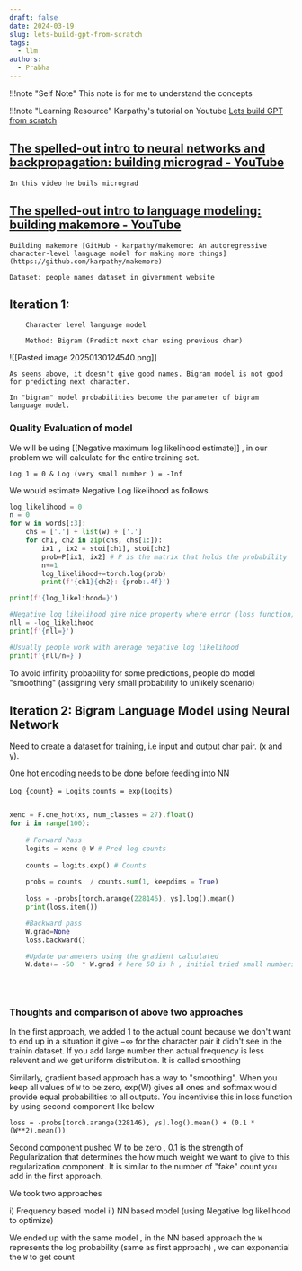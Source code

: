 ```yaml
---
draft: false
date: 2024-03-19
slug: lets-build-gpt-from-scratch
tags:
  - llm
authors:
  - Prabha
---
```

!!!note "Self Note"
	This note is for me to understand the concepts


!!!note "Learning Resource"
	Karpathy's tutorial on Youtube [Lets build GPT from scratch](https://www.youtube.com/watch?v=kCc8FmEb1nY&t=2794s)


## [The spelled-out intro to neural networks and backpropagation: building micrograd - YouTube](https://www.youtube.com/watch?v=VMj-3S1tku0&list=PLAqhIrjkxbuWI23v9cThsA9GvCAUhRvKZ&index=1)

	In this video he buils micrograd


## [The spelled-out intro to language modeling: building makemore - YouTube](https://youtu.be/PaCmpygFfXo?list=PLAqhIrjkxbuWI23v9cThsA9GvCAUhRvKZ)

	Building makemore [GitHub - karpathy/makemore: An autoregressive character-level language model for making more things](https://github.com/karpathy/makemore)

	Dataset: people names dataset in givernment website
	
## Iteration 1:
		Character level language model
		
		Method: Bigram (Predict next char using previous char)
![[Pasted image 20250130124540.png]]

	As seens above, it doesn't give good names. Bigram model is not good for predicting next character.
	
	In "bigram" model probabilities become the parameter of bigram language model.

### Quality Evaluation of model

We will be using [[Negative maximum log likelihood estimate]] , in our problem we will calculate for the entire training set. 

	Log 1 = 0 & Log (very small number ) = -Inf

We would estimate Negative Log likelihood as follows 

```python
log_likelihood = 0
n = 0
for w in words[:3]:
    chs = ['.'] + list(w) + ['.']
    for ch1, ch2 in zip(chs, chs[1:]):
        ix1 , ix2 = stoi[ch1], stoi[ch2]
        prob=P[ix1, ix2] # P is the matrix that holds the probability
        n+=1
        log_likelihood+=torch.log(prob)
        print(f'{ch1}{ch2}: {prob:.4f}')

print(f'{log_likelihood=}')

#Negative log likelihood give nice property where error (loss function) should be small, i.e zero is good.
nll = -log_likelihood
print(f'{nll=}')

#Usually people work with average negative log likelihood
print(f'{nll/n=}')
```
	

To avoid infinity probability for some predictions, people do model "smoothing" (assigning very small probability to unlikely scenario)

## Iteration 2: Bigram Language Model using Neural Network

Need to create a dataset for training, i.e input and output char pair. (x and y).

One hot encoding needs to be done before feeding into NN

`Log {count} = Logits`
`counts = exp(Logits)`

```python

xenc = F.one_hot(xs, num_classes = 27).float()
for i in range(100):
    
    # Forward Pass
    logits = xenc @ W # Pred log-counts
    
    counts = logits.exp() # Counts
    
    probs = counts  / counts.sum(1, keepdims = True) 
    
    loss = -probs[torch.arange(228146), ys].log().mean()
    print(loss.item())

    #Backward pass
    W.grad=None
    loss.backward()

    #Update parameters using the gradient calculated
    W.data+= -50  * W.grad # here 50 is h , initial tried small numbers , like 0.1 but it is decreasing the loss very slowly hence increased to 50

    
    
```


### Thoughts and comparison of above two approaches

In the first approach, we added 1 to the actual count because we don't want to end up in a situation it give $-\infty$ for the character pair it didn't see in the trainin dataset. If you add large number then actual frequency is less relevent and we get uniform distribution. It is called smoothing


Similarly, gradient based approach has a way to "smoothing". When you keep all values of `W` to be zero, exp(W) gives all ones and softmax would provide equal probabilities to all outputs. You incentivise this in loss function by using second component like below 

 ```
loss = -probs[torch.arange(228146), ys].log().mean() + (0.1 * (W**2).mean())
```

Second component pushed W to be zero , 0.1 is the strength of Regularization that determines the how much weight we want to give to this regularization component. It is similar to the number of "fake" count you add in the first approach.

We took two approaches 

i)  Frequency based model 
ii) NN based model (using Negative log likelihood to optimize)

We ended up with the same model , in the  NN based approach the `W` represents the log probability (same as first approach) , we can exponential the `W` to get count 






